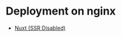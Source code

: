 # Deployment on nginx

- [Nuxt (SSR Disabled)](https://github.com/kurkurzz/nginx-deployment/blob/master/nuxt-ssr-disabled.md)
